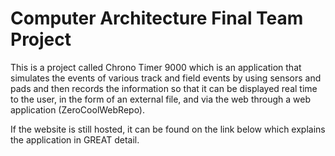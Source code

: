 # Computer Architecture Final Team Project

This is a project called Chrono Timer 9000 which is an application that simulates the events of various track and field events by
using sensors and pads and then records the information so that it can be displayed real time to the user, in the form of an
external file, and via the web through a web application (ZeroCoolWebRepo).

If the website is still hosted, it can be found on the link below which explains the application in GREAT detail.
